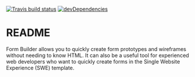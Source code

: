 [![Travis build status](https://travis-ci.org/qld-gov-au/form-builder.png?branch=master)](https://travis-ci.org/qld-gov-au/form-builder)
[![devDependencies](https://david-dm.org/qld-gov-au/form-builder/dev-status.png)](https://david-dm.org/qld-gov-au/form-builder#info=devDependencies)

# README

Form Builder allows you to quickly create form prototypes and wireframes without needing to know HTML. It can also be a useful tool for experienced web developers who want to quickly create forms in the Single Website Experience (SWE) template.

